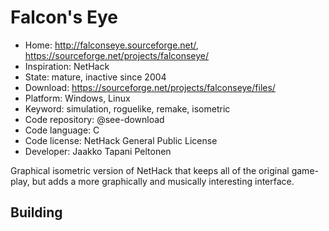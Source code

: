 # Falcon's Eye

- Home: http://falconseye.sourceforge.net/, https://sourceforge.net/projects/falconseye/
- Inspiration: NetHack
- State: mature, inactive since 2004
- Download: https://sourceforge.net/projects/falconseye/files/
- Platform: Windows, Linux
- Keyword: simulation, roguelike, remake, isometric
- Code repository: @see-download
- Code language: C
- Code license: NetHack General Public License
- Developer: Jaakko Tapani Peltonen

Graphical isometric version of NetHack that keeps all of the original game-play, but adds a more graphically and musically interesting interface.

## Building
